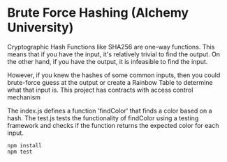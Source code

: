 # Brute Force Hashing (Alchemy University)

Cryptographic Hash Functions like SHA256 are one-way functions. This means that if you have the input, it's relatively trivial to find the output. On the other hand, if you have the output, it is infeasible to find the input.

However, if you knew the hashes of some common inputs, then you could brute-force guess at the output or create a Rainbow Table to determine what that input is.
This project has contracts with access control mechanism

The index.js defines a function 'findColor' that finds a color based on a hash. The test.js tests the functionality of findColor using a testing framework and checks if the function returns the expected color for each input.


```shell
npm install
npm test
```
